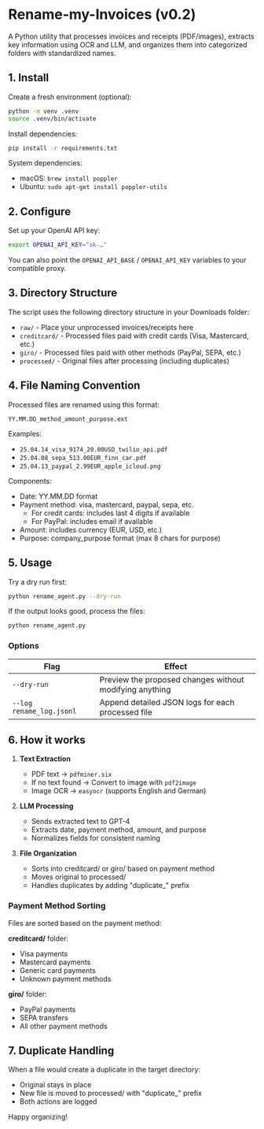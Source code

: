 # Rename-my-Invoices (v0.2)

A Python utility that processes invoices and receipts (PDF/images), extracts key information using OCR and LLM, and organizes them into categorized folders with standardized names.

## 1. Install

Create a fresh environment (optional):
```bash
python -m venv .venv
source .venv/bin/activate
```

Install dependencies:
```bash
pip install -r requirements.txt
```

System dependencies:
- macOS: `brew install poppler`
- Ubuntu: `sudo apt-get install poppler-utils`

## 2. Configure

Set up your OpenAI API key:
```bash
export OPENAI_API_KEY="sk-…"
```
You can also point the `OPENAI_API_BASE` / `OPENAI_API_KEY` variables to your compatible proxy.

## 3. Directory Structure

The script uses the following directory structure in your Downloads folder:
- `raw/` - Place your unprocessed invoices/receipts here
- `creditcard/` - Processed files paid with credit cards (Visa, Mastercard, etc.)
- `giro/` - Processed files paid with other methods (PayPal, SEPA, etc.)
- `processed/` - Original files after processing (including duplicates)

## 4. File Naming Convention

Processed files are renamed using this format:
```
YY.MM.DD_method_amount_purpose.ext
```

Examples:
- `25.04.14_visa_9174_20.00USD_twilio_api.pdf`
- `25.04.08_sepa_513.00EUR_finn_car.pdf`
- `25.04.13_paypal_2.99EUR_apple_icloud.png`

Components:
- Date: YY.MM.DD format
- Payment method: visa, mastercard, paypal, sepa, etc.
  - For credit cards: includes last 4 digits if available
  - For PayPal: includes email if available
- Amount: includes currency (EUR, USD, etc.)
- Purpose: company_purpose format (max 8 chars for purpose)

## 5. Usage

Try a dry run first:
```bash
python rename_agent.py --dry-run
```

If the output looks good, process the files:
```bash
python rename_agent.py
```

### Options

| Flag | Effect |
|------|--------|
| `--dry-run` | Preview the proposed changes without modifying anything |
| `--log rename_log.jsonl` | Append detailed JSON logs for each processed file |

## 6. How it works

1. **Text Extraction**
   - PDF text → `pdfminer.six`
   - If no text found → Convert to image with `pdf2image`
   - Image OCR → `easyocr` (supports English and German)

2. **LLM Processing**
   - Sends extracted text to GPT-4
   - Extracts date, payment method, amount, and purpose
   - Normalizes fields for consistent naming

3. **File Organization**
   - Sorts into creditcard/ or giro/ based on payment method
   - Moves original to processed/
   - Handles duplicates by adding "duplicate_" prefix

### Payment Method Sorting

Files are sorted based on the payment method:

**creditcard/** folder:
- Visa payments
- Mastercard payments
- Generic card payments
- Unknown payment methods

**giro/** folder:
- PayPal payments
- SEPA transfers
- All other payment methods

## 7. Duplicate Handling

When a file would create a duplicate in the target directory:
- Original stays in place
- New file is moved to processed/ with "duplicate_" prefix
- Both actions are logged

Happy organizing!